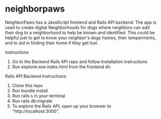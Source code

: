 # neighborpaws

NeighborPaws has a JavaScript frontend and Rails API backend. The app is used to create digital Neighborhoods for dogs where neighbors can add their dog to a neighborhood to help be known and identified.  This could be helpful just to get to know your neighbor's dogs homes, their temperments, and to aid in finding their home if they get lost.

Instructions
1. Go to the Backend Rails API repo and follow Installation instructions
2. Run explorer.exe index.html from the frontend dir.  

Rails API Backend Instructions: 

1. Clone this repo
2. Run bundle install
3. Run rails s in your terminal
4. Run rails db:migrate
5. To explore the Rails API, open up your browser to "http://localhost:3000".  